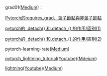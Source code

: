 grad01([Medium](https://medium.com/p/6f978fa65a80))：

[Pytorch的requires_grad、葉子節點與非葉子節點](https://blog.csdn.net/qq_36429555/article/details/118657440)

[pytorch的 .detach() 和.detach_() 的作用/區别(1)](https://blog.csdn.net/qq_27825451/article/details/95498211)

[pytorch的 .detach() 和.detach_() 的作用/區别(2)](http://nysdy.com/post/pytorch_detach_data/)

pytorch-learning-rate([Medium](https://medium.com/p/6f978fa65a80))

[pytorch_lightning_tutorial(Youtube)](https://www.youtube.com/watch?v=O7dNXpgdWbo)([Mdeium](https://medium.com/p/6f978fa65a80))

[lightning(Youtube)](https://www.youtube.com/watch?v=Hgg8Xy6IRig)([Medium](https://medium.com/p/6f978fa65a80))

